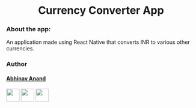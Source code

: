 <h1 align="center" >Currency Converter App </h1>


### About the app:
An application made using React Native that converts INR to various other currencies.




### Author


#### [Abhinav Anand](https://github.com/abhinavanandthakur)

[<img src="https://image.flaticon.com/icons/svg/185/185964.svg" width="35" padding="10">](https://www.linkedin.com/in/abhinav-anand-1a3510194)
[<img src="https://image.flaticon.com/icons/svg/185/185981.svg" width="35" padding="10">](https://www.facebook.com/profile.php?id=100024901720234)
[<img src="https://image.flaticon.com/icons/svg/185/185985.svg" width="35" padding="10">](https://www.instagram.com/abhinav_a_thakur/)

